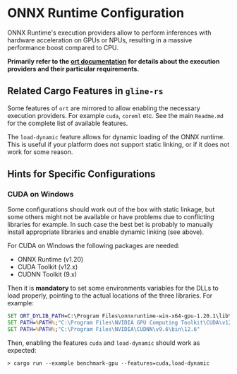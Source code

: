 # ONNX Runtime Configuration

ONNX Runtime's execution providers allow to perform inferences with hardware acceleration on GPUs or NPUs, resulting in a massive performance boost compared to CPU.

**Primarily refer to the [ort documentation](https://ort.pyke.io/perf/execution-providers) for details about the execution providers and their particular requirements.**

## Related Cargo Features in `gline-rs`

Some features of `ort` are mirrored to allow enabling the necessary execution providers. For example `cuda`, `coreml` etc. See the main `Readme.md` for the complete list of available features.

The `load-dynamic` feature allows for dynamic loading of the ONNX runtime. This is useful if your platform does not support static linking, or if it does not work for some reason.

## Hints for Specific Configurations

### CUDA on Windows

Some configurations should work out of the box with static linkage, but some others might not be available or have problems due to conflicting libraries for example. In such case the best bet is probably to manually install appropriate libraries and enable dynamic linking (see above).

For CUDA on Windows the following packages are needed: 

* ONNX Runtime (v1.20)
* CUDA Toolkit (v12.x)
* CUDNN Toolkit (9.x)

Then it is **mandatory** to set some environments variables for the DLLs to load properly, pointing to the actual locations of the three libraries. For example:

```bat
SET ORT_DYLIB_PATH=C:\Program Files\onnxruntime-win-x64-gpu-1.20.1\lib\onnxruntime.dll
SET PATH=%PATH%;"C:\Program Files\NVIDIA GPU Computing Toolkit\CUDA\v12.6\bin"
SET PATH=%PATH%;"C:\Program Files\NVIDIA\CUDNN\v9.6\bin\12.6"

```

Then, enabling the features `cuda` and `load-dynamic` should work as expected:

```dos
> cargo run --example benchmark-gpu --features=cuda,load-dynamic
```